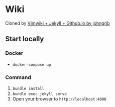 # Wiki 

Cloned by [Vimwiki + Jekyll + Github.io by johngrib](https://github.com/johngrib/johngrib-jekyll-skeleton)

## Start locally

### Docker
- `docker-compose up`

### Command
1. `bundle install`
2. `bundle exec jekyll serve`
3. Open your browser to `http://localhost:4000`

